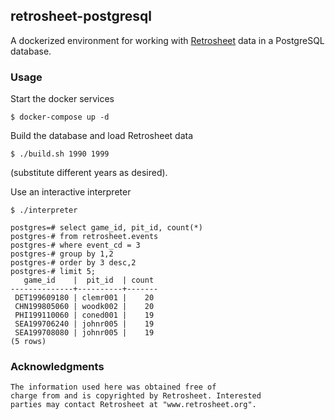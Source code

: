 ## retrosheet-postgresql

A dockerized environment for working with
[Retrosheet](https://www.retrosheet.org) data
in a PostgreSQL database.

### Usage

Start the docker services
```
$ docker-compose up -d
```

Build the database and load Retrosheet data
```
$ ./build.sh 1990 1999
```
(substitute different years as desired).

Use an interactive interpreter
```
$ ./interpreter

postgres=# select game_id, pit_id, count(*)
postgres-# from retrosheet.events
postgres-# where event_cd = 3
postgres-# group by 1,2
postgres-# order by 3 desc,2
postgres-# limit 5;
   game_id    |  pit_id  | count
--------------+----------+-------
 DET199609180 | clemr001 |    20
 CHN199805060 | woodk002 |    20
 PHI199110060 | coned001 |    19
 SEA199706240 | johnr005 |    19
 SEA199708080 | johnr005 |    19
(5 rows)

```

### Acknowledgments
```
The information used here was obtained free of
charge from and is copyrighted by Retrosheet. Interested
parties may contact Retrosheet at "www.retrosheet.org".
```
